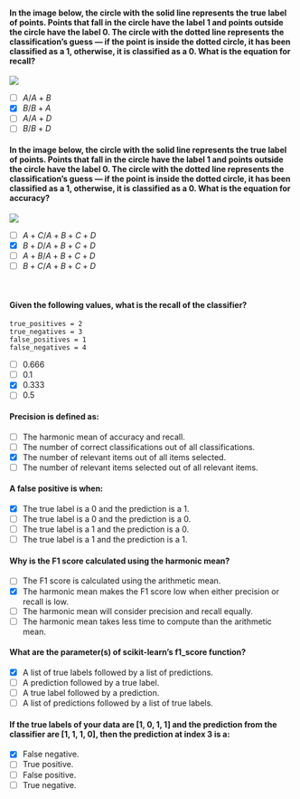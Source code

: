 #### In the image below, the circle with the solid line represents the true label of points. Points that fall in the circle have the label 1 and points outside the circle have the label 0. The circle with the dotted line represents the classification’s guess — if the point is inside the dotted circle, it has been classified as a 1, otherwise, it is classified as a 0. What is the equation for recall?

![](https://content.codecademy.com/programs/data-science-path/accuracy_venn.svg)

- [ ] $A/A+B$
- [x] $B/B+A$
- [ ] $A/A+D$
- [ ] $B/B+D$

#### In the image below, the circle with the solid line represents the true label of points. Points that fall in the circle have the label 1 and points outside the circle have the label 0. The circle with the dotted line represents the classification’s guess — if the point is inside the dotted circle, it has been classified as a 1, otherwise, it is classified as a 0. What is the equation for accuracy?

![](https://content.codecademy.com/programs/data-science-path/accuracy_venn.svg)

- [ ] $A+C/A+B+C+D$
- [x] $B+D/A+B+C+D$
- [ ]  $A+B/A+B+C+D$
- [ ]  $B+C/A+B+C+D$

​

#### Given the following values, what is the recall of the classifier?

    true_positives = 2
    true_negatives = 3
    false_positives = 1
    false_negatives = 4

- [ ] 0.666
- [ ] 0.1
- [x] 0.333
- [ ] 0.5

#### Precision is defined as:

- [ ] The harmonic mean of accuracy and recall.
- [ ] The number of correct classifications out of all classifications.
- [x] The number of relevant items out of all items selected.
- [ ] The number of relevant items selected out of all relevant items.

#### A false positive is when:

- [x] The true label is a 0 and the prediction is a 1.
- [ ] The true label is a 0 and the prediction is a 0.
- [ ] The true label is a 1 and the prediction is a 0.
- [ ] The true label is a 1 and the prediction is a 1.

#### Why is the F1 score calculated using the harmonic mean?

- [ ] The F1 score is calculated using the arithmetic mean.
- [x] The harmonic mean makes the F1 score low when either precision or recall is low.
- [ ] The harmonic mean will consider precision and recall equally.
- [ ] The harmonic mean takes less time to compute than the arithmetic mean.

#### What are the parameter(s) of scikit-learn’s f1_score function?

- [x] A list of true labels followed by a list of predictions.
- [ ] A prediction followed by a true label.
- [ ] A true label followed by a prediction.
- [ ] A list of predictions followed by a list of true labels.

#### If the true labels of your data are [1, 0, 1, 1] and the prediction from the classifier are [1, 1, 1, 0], then the prediction at index 3 is a:

- [x] False negative.
- [ ] True positive.
- [ ] False positive.
- [ ] True negative.
